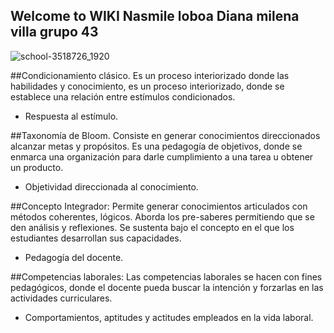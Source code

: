 ## Welcome to WIKI Nasmile loboa Diana milena villa grupo 43
![school-3518726_1920](https://user-images.githubusercontent.com/70041916/97937935-63a96f80-1d80-11eb-9073-14adca27b073.jpg)

##Condicionamiento clásico.
Es un proceso interiorizado donde las habilidades y conocimiento, es un proceso
interiorizado, donde se establece una relación entre estímulos condicionados.
- Respuesta al estímulo.

##Taxonomía de Bloom.
Consiste en generar conocimientos direccionados alcanzar metas y propósitos.
Es una pedagogía de objetivos, donde se enmarca una organización para darle
cumplimiento a una tarea u obtener un producto.
- Objetividad direccionada al conocimiento.

##Concepto Integrador:
Permite generar conocimientos articulados con métodos coherentes, lógicos.
Aborda los pre-saberes permitiendo que se den análisis y reflexiones. Se sustenta
bajo el concepto en el que los estudiantes desarrollan sus capacidades.
- Pedagogía del docente.

##Competencias laborales:
Las competencias laborales se hacen con fines pedagógicos, donde el docente
pueda buscar la intención y forzarlas en las actividades curriculares.
- Comportamientos, aptitudes y actitudes empleados en la vida laboral.


